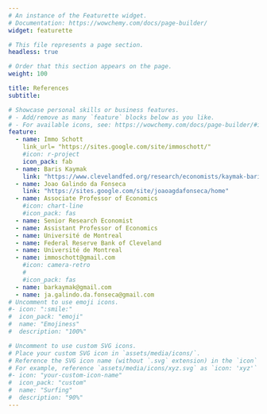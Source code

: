 ```yaml
---
# An instance of the Featurette widget.
# Documentation: https://wowchemy.com/docs/page-builder/
widget: featurette

# This file represents a page section.
headless: true

# Order that this section appears on the page.
weight: 100

title: References
subtitle:

# Showcase personal skills or business features.
# - Add/remove as many `feature` blocks below as you like.
# - For available icons, see: https://wowchemy.com/docs/page-builder/#icons
feature:
  - name: Immo Schott
    link_url= "https://sites.google.com/site/immoschott/"
    #icon: r-project
    icon_pack: fab
  - name: Baris Kaymak
    link: "https://www.clevelandfed.org/research/economists/kaymak-baris"
  - name: Joao Galindo da Fonseca
    link: "https://sites.google.com/site/joaoagdafonseca/home"
  - name: Associate Professor of Economics
    #icon: chart-line
    #icon_pack: fas
  - name: Senior Research Economist
  - name: Assistant Professor of Economics
  - name: Université de Montreal
  - name: Federal Reserve Bank of Cleveland
  - name: Université de Montreal
  - name: immoschott@gmail.com
    #icon: camera-retro
    #
    #icon_pack: fas
  - name: barkaymak@gmail.com
  - name: ja.galindo.da.fonseca@gmail.com
# Uncomment to use emoji icons.
#- icon: ":smile:"
#  icon_pack: "emoji"
#  name: "Emojiness"
#  description: "100%"

# Uncomment to use custom SVG icons.
# Place your custom SVG icon in `assets/media/icons/`.
# Reference the SVG icon name (without `.svg` extension) in the `icon` field.
# For example, reference `assets/media/icons/xyz.svg` as `icon: 'xyz'`
#- icon: "your-custom-icon-name"
#  icon_pack: "custom"
#  name: "Surfing"
#  description: "90%"
---
```

